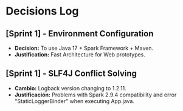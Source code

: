 # Decisions Log

## [Sprint 1] - Environment Configuration
- **Decision:** To use Java 17 + Spark Framework + Maven.
- **Justification:** Fast Architecture for Web prototypes.

## [Sprint 1] - SLF4J Conflict Solving
- **Cambio:** Logback version changing to 1.2.11.
- **Justificación:** Problems with Spark 2.9.4 compatibility and error "StaticLoggerBinder" when executing App.java.